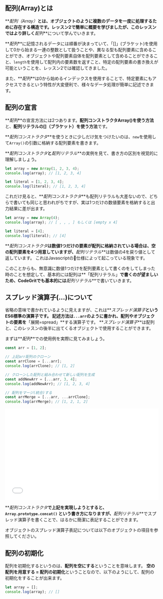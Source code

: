 ## 配列(Array)とは

**_配列（Array）_**とは、オブジェクトのように複数のデータを一度に処理するために存在する構造です。レッスン2で簡単に概要を学びましたが、このレッスンではより詳しく**_配列_**について学んでいきます。

**_配列_**に記憶されるデータには順番が決まっていて、「[]」(ブラケット)を使用して0から始まる一連の整数として扱うことや、異なる型も配列要素に含めることができ、オブジェクトや配列要素自体を配列要素として含めることができること、`length`を使用して配列内の要素数を返すこと、特定の配列要素の書き換えが可能ということを、レッスン2では確認してきました。

また、**_配列_**は0から始めるインデックスを使用することで、特定要素にもアクセスできるという特性が大変便利で、様々なデータ処理が簡単に記述できます。

## 配列の宣言

**_配列_**の宣言方法には2つあります。**配列コンストラクタArray()を使う方法**と、**配列リテラルの[]（ブラケット）を使う方法**です。

**_配列コンストラクタ_**を使うときに少しだけ気をつけたいのは、`new`を使用して`Array()`の引数に格納する配列要素を書きます。

**_配列コンストラクタ_**と**_配列リテラル_**の実例を見て、書き方の区別を視覚的に理解しましょう。

```js
let array = new Array(1, 2, 3, 4);
console.log(array); // [1, 2, 3, 4]

let literal = [1, 2, 3, 4];
console.log(literal); // [1, 2, 3, 4]
```

これだけ見ると、**_配列コンストラクタ_**も配列リテラルも大差ないので、どちらで書いても同じと思われがちですが、実は1つだけの数値要素を格納すると出力結果に差が出ます。

```js
let array = new Array(4);
console.log(array); // [ , , , ] もしくは [empty x 4]

let literal = [4];
console.log(literal); // [4]
```

**_配列コンストラクタ_**は数値1つだけの要素が配列に格納されている場合は、空の配列要素を4つ用意していますが、**_配列リテラル_**は数値の4を戻り値として返しています。
これはJavascriptの仕様によって起こっている現象です。

このことからも、無意識に数値1つだけを配列要素として書くのをしてしまった時のことを想定して、基本的には配列は**「配列リテラル」**で書くのが望ましいため、CodeGritでも基本的には**_配列リテラル_**で書いていきます。

## スプレッド演算子(...)について

省略の意味で書かれているように見えますが、これは**_スプレッド演算子_**というES6標準の演算子です。
記述方法は`...arr`のように書かれ、配列やオブジェクトの要素を**「展開=spread」**する演算子です。
**_スプレッド演算子_**は配列と、このレッスンの後半に出てくるオブジェクトで使用することができます。

まずは**_配列_**での使用例を実際に見てみましょう。

```js
const arr = [1, 2];

// 上記arr配列のクローン
const arrClone = [...arr];
console.log(arrClone); // [1, 2]

// クローンした配列と組み合わせて新しい配列を生成
const addNewArr = [...arr, 3, 4];
console.log(addNewArr); // [1, 2, 3, 4]

// 配列をマージ(統合)する
const arrMerge = [...arr, ...arrClone];
console.log(arrMerge); // [1, 2, 1, 2]
```

<iframe width="100%" height="300" src="//jsfiddle.net/codegrit_hiro/w7s6d5n2/2/embedded/js,html,css,result/dark/" allowfullscreen="allowfullscreen" allowpaymentrequest frameborder="0"></iframe>

**_配列コンストラクタ_**で上記を実現しようとすると、`Array.prototype.concat()` という書き方になりますが、**_配列リテラル_**でスプレッド演算子を書くことで、はるかに簡潔に表記することができます。

オブジェクトのスプレッド演算子表記については以下のオブジェクトの項目を参照してください。

## 配列の初期化

配列を初期化するというのは、**配列を空にする**ということを意味します。
**空の配列を用意する = 配列の初期化**ということなので、以下のようにして、配列の初期化をすることが出来ます。

```js
let array = [];
console.log(array); // []
```